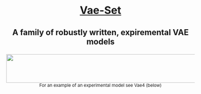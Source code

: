# <p align='center'><ins>Vae-Set</ins></p>
## <p align="center">A family of robustly written, expiremental VAE models</p>

<p align="center">
  <kbd>
  <img src="https://github.com/SB-27182/Vae_Set/blob/master/assets/readme_images/topOfSeven.jpg" width=700 height=77 />
  </kbd>
  <br>
  <sub>For an example of an experimental model see Vae4 (below)</sub> 
</p>



